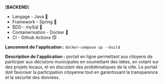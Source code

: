 [**BACKEND**]

- Langage - Java 🍵
- Framework - Spring 🍃
- BDD - mySql 🐬
- Containerisation - Docker 🐋
- CI - Github Actions 😼

**Lancement de l'application :** 
`docker-compose up --build`

**Description de l'application :** portail en ligne permettant aux citoyens de participer aux décisions municipales en soumettant des idées, en votant sur des projets locaux, et en discutant des problématiques de la ville. Le portail doit favoriser la participation citoyenne tout en garantissant la transparence et la sécurité des données.
